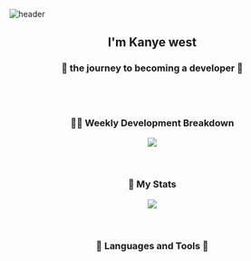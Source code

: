 ![header](https://i.pinimg.com/originals/0b/5c/c0/0b5cc024841accd9a31a7b2daeb0e57b.gif)

<h2 align="center">I'm Kanye west</h2>
<h3 align="center">🐥 the journey to becoming a developer 💨
<br><br><br><br>

🏊‍♂️ Weekly Development Breakdown

<picture>
  <source media="(prefers-color-scheme: dark)" srcset="https://x.tw93.fun/images/wakatime_weekly_language_stats_black.svg">
  <source media="(prefers-color-scheme: light)" srcset="https://x.tw93.fun/images/wakatime_weekly_language_stats.svg">
  <img src="https://x.tw93.fun/images/wakatime_weekly_language_stats.svg">
</picture>

<br><br>
👊 My Stats

<p align="center">
  <img align="center" src="https://github-readme-stats.vercel.app/api?username=lennon-jina&theme=cobalt&show_icons=true" />
</p>

<br><br>
🔻 Languages and Tools 🔻

